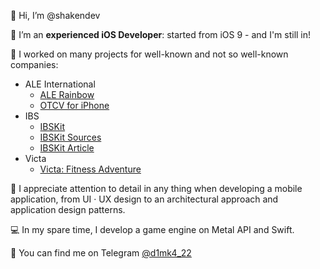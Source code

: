 👋 Hi, I’m @shakendev

 I’m an **experienced iOS Developer**: started from iOS 9 - and I'm still in!

👔 I worked on many projects for well-known and not so well-known companies:
* ALE International
  * [ALE Rainbow](https://apps.apple.com/ru/app/ale-rainbow/id1053514112?l=en)
  * [OTCV for iPhone](https://apps.apple.com/ru/app/otcv-for-iphone/id461404180?l=en)
* IBS
  * [IBSKit](https://github.com/IBS-Mobile-iOS/IBSKit)
  * [IBSKit Sources](https://github.com/IBS-Mobile-iOS/IBSKit-Sources)
  * [IBSKit Article](https://habr.com/ru/company/ibs/blog/712162/)
* Victa
  * [Victa: Fitness Adventure](https://apps.apple.com/ru/app/victa-fitness-adventure/id6443617052?l=en)

🌃 I appreciate attention to detail in any thing when developing a mobile application, from UI · UX design to an architectural approach and application design patterns.

💻 In my spare time, I develop a game engine on Metal API and Swift.

💬 You can find me on Telegram [@d1mk4_22](https://t.me/d1mk4_22)
